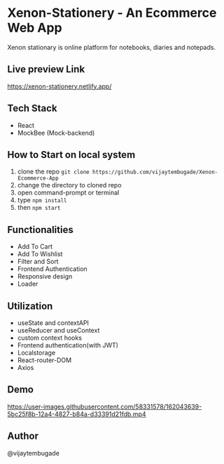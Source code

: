 # Xenon-Stationery - An Ecommerce Web App
Xenon stationary is online platform for notebooks, diaries and notepads.

## Live preview Link
https://xenon-stationery.netlify.app/

## Tech Stack
- React
- MockBee (Mock-backend)

## How to Start on local system
1. clone the repo `git clone https://github.com/vijaytembugade/Xenon-Ecommerce-App`
2. change the directory to cloned repo
3. open command-prompt or terminal
4. type `npm install`
5. then `npm start`


## Functionalities 

- Add To Cart
- Add To Wishlist
- Filter and Sort
- Frontend Authentication
- Responsive design
- Loader

## Utilization
- useState and contextAPI
- useReducer and useContext
- custom context hooks
- Frontend authentication(with JWT)
- Localstorage 
- React-router-DOM
- Axios

## Demo


https://user-images.githubusercontent.com/58331578/162043639-5bc25f8b-12a4-4827-b84a-d33391d21fdb.mp4




## Author
@vijaytembugade

